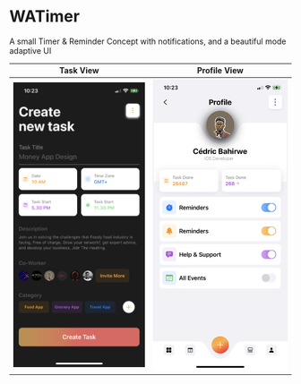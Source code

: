 # WATimer
A small Timer & Reminder Concept with notifications, and a beautiful mode adaptive UI

Task View                  |  Profile View
:-------------------------:|:-------------------------:
![](task.png)  |  ![](profile.png)

